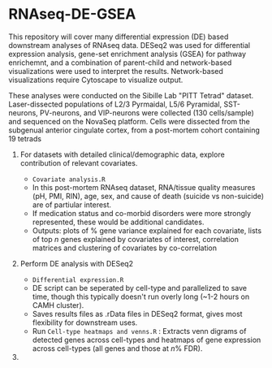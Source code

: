 # RNAseq-DE-GSEA
This repository will cover many differential expression (DE) based downstream analyses of RNAseq data. DESeq2 was used for differential expression analysis, gene-set enrichment analysis (GSEA) for pathway enrichemnt, and a combination of parent-child and network-based visualizations were used to interpret the results. Network-based visualizations require Cytoscape to visualize output.

These analyses were conducted on the Sibille Lab "PITT Tetrad" dataset. Laser-dissected populations of L2/3 Pyrmaidal, L5/6 Pyramidal, SST-neurons, PV-neurons, and VIP-neurons were collected (130 cells/sample) and sequenced on the NovaSeq platform. Cells were dissected from the subgenual anterior cingulate cortex, from a post-mortem cohort containing 19 tetrads  

1. For datasets with detailed clinical/demographic data, explore contribution of relevant covariates.
   * `Covariate analysis.R`
   * In this post-mortem RNAseq dataset, RNA/tissue quality measures (pH, PMI, RIN), age, sex, and cause of death (suicide vs non-suicide) are of partiular interest.
   * If medication status and co-morbid disorders were more strongly represented, these would be additional candidates.
   * Outputs: plots of % gene variance explained for each covariate, lists of top *n* genes explained by covariates of interest, correlation matrices and clustering of covariates by co-correlation

2. Perform DE analysis with DESeq2
   * `Differential expression.R`
   * DE script can be seperated by cell-type and parallelized to save time, though this typically doesn't run overly long (~1-2 hours on CAMH cluster).
   * Saves results files as .rData files in DESeq2 format, gives most flexibility for downstream uses.
   * Run `Cell-type heatmaps and venns.R` : Extracts venn digrams of detected genes across cell-types and heatmaps of gene expression across cell-types (all genes and those at *n*% FDR).

3. 
